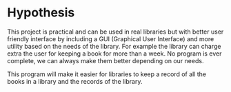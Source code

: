 # Hypothesis
This project is practical and can be used in real libraries but with better user friendly interface by including a GUI (Graphical User Interface) and more utility based on the needs of the library. For example the library can charge extra the user for keeping a book for more than a week. No program is ever complete, we can always make them better depending on our needs. 

This program will make it easier for libraries to keep a record of all the books in a library and the records of the library.